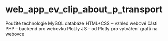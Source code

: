 # web_app_ev_clip_about_p_transport
 
Použité technologie
 MySQL databáze
 HTML+CSS – vzhled webové části
 PHP – backend pro webovku
 Plot.ly JS – od Plotly pro vytváření grafů na webovce
